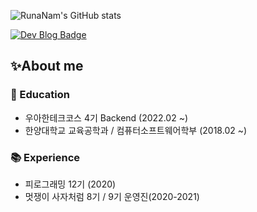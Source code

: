 
![RunaNam's GitHub stats](https://github-readme-stats.vercel.app/api?username=RunaNam&show_icons=true&theme=tokyonight&count_private=true)


[![Dev Blog Badge](http://img.shields.io/badge/-Dev_Blog-black?style=flat&logo=Vimeo&logoColor=white)](https://runa-nam.tistory.com/)

## ✨About me

### 🏫 Education

- 우아한테크코스 4기 Backend (2022.02 ~)
- 한양대학교 교육공학과 / 컴퓨터소프트웨어학부 (2018.02 ~)

### 📚 Experience

- 피로그래밍 12기 (2020)
- 멋쟁이 사자처럼 8기 / 9기 운영진(2020-2021)

